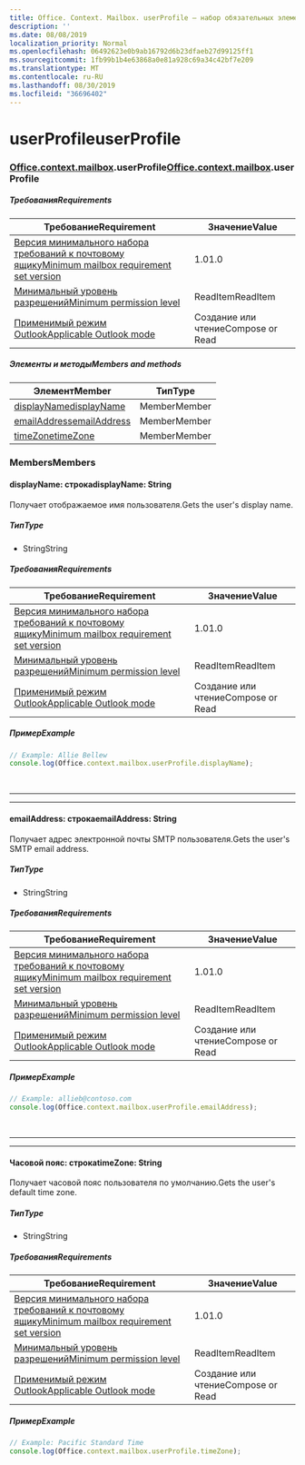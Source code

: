 ```yaml
---
title: Office. Context. Mailbox. userProfile — набор обязательных элементов 1,1
description: ''
ms.date: 08/08/2019
localization_priority: Normal
ms.openlocfilehash: 06492623e0b9ab16792d6b23dfaeb27d99125ff1
ms.sourcegitcommit: 1fb99b1b4e63868a0e81a928c69a34c42bf7e209
ms.translationtype: MT
ms.contentlocale: ru-RU
ms.lasthandoff: 08/30/2019
ms.locfileid: "36696402"
---
```

# <a name="userprofile"></a><span data-ttu-id="88fe7-102">userProfile</span><span class="sxs-lookup"><span data-stu-id="88fe7-102">userProfile</span></span>

### <a name="officeofficemdcontextofficecontextmdmailboxofficecontextmailboxmduserprofile"></a><span data-ttu-id="88fe7-103">[Office](Office.md)[.context](Office.context.md)[.mailbox](Office.context.mailbox.md).userProfile</span><span class="sxs-lookup"><span data-stu-id="88fe7-103">[Office](Office.md)[.context](Office.context.md)[.mailbox](Office.context.mailbox.md).userProfile</span></span>

##### <a name="requirements"></a><span data-ttu-id="88fe7-104">Требования</span><span class="sxs-lookup"><span data-stu-id="88fe7-104">Requirements</span></span>

|<span data-ttu-id="88fe7-105">Требование</span><span class="sxs-lookup"><span data-stu-id="88fe7-105">Requirement</span></span>| <span data-ttu-id="88fe7-106">Значение</span><span class="sxs-lookup"><span data-stu-id="88fe7-106">Value</span></span>|
|---|---|
|[<span data-ttu-id="88fe7-107">Версия минимального набора требований к почтовому ящику</span><span class="sxs-lookup"><span data-stu-id="88fe7-107">Minimum mailbox requirement set version</span></span>](/office/dev/add-ins/reference/requirement-sets/outlook-api-requirement-sets)| <span data-ttu-id="88fe7-108">1.0</span><span class="sxs-lookup"><span data-stu-id="88fe7-108">1.0</span></span>|
|[<span data-ttu-id="88fe7-109">Минимальный уровень разрешений</span><span class="sxs-lookup"><span data-stu-id="88fe7-109">Minimum permission level</span></span>](/outlook/add-ins/understanding-outlook-add-in-permissions)| <span data-ttu-id="88fe7-110">ReadItem</span><span class="sxs-lookup"><span data-stu-id="88fe7-110">ReadItem</span></span>|
|[<span data-ttu-id="88fe7-111">Применимый режим Outlook</span><span class="sxs-lookup"><span data-stu-id="88fe7-111">Applicable Outlook mode</span></span>](/outlook/add-ins/#extension-points)| <span data-ttu-id="88fe7-112">Создание или чтение</span><span class="sxs-lookup"><span data-stu-id="88fe7-112">Compose or Read</span></span>|

##### <a name="members-and-methods"></a><span data-ttu-id="88fe7-113">Элементы и методы</span><span class="sxs-lookup"><span data-stu-id="88fe7-113">Members and methods</span></span>

| <span data-ttu-id="88fe7-114">Элемент</span><span class="sxs-lookup"><span data-stu-id="88fe7-114">Member</span></span> | <span data-ttu-id="88fe7-115">Тип</span><span class="sxs-lookup"><span data-stu-id="88fe7-115">Type</span></span> |
|--------|------|
| [<span data-ttu-id="88fe7-116">displayName</span><span class="sxs-lookup"><span data-stu-id="88fe7-116">displayName</span></span>](#displayname-string) | <span data-ttu-id="88fe7-117">Member</span><span class="sxs-lookup"><span data-stu-id="88fe7-117">Member</span></span> |
| [<span data-ttu-id="88fe7-118">emailAddress</span><span class="sxs-lookup"><span data-stu-id="88fe7-118">emailAddress</span></span>](#emailaddress-string) | <span data-ttu-id="88fe7-119">Member</span><span class="sxs-lookup"><span data-stu-id="88fe7-119">Member</span></span> |
| [<span data-ttu-id="88fe7-120">timeZone</span><span class="sxs-lookup"><span data-stu-id="88fe7-120">timeZone</span></span>](#timezone-string) | <span data-ttu-id="88fe7-121">Member</span><span class="sxs-lookup"><span data-stu-id="88fe7-121">Member</span></span> |

### <a name="members"></a><span data-ttu-id="88fe7-122">Members</span><span class="sxs-lookup"><span data-stu-id="88fe7-122">Members</span></span>

#### <a name="displayname-string"></a><span data-ttu-id="88fe7-123">displayName: строка</span><span class="sxs-lookup"><span data-stu-id="88fe7-123">displayName: String</span></span>

<span data-ttu-id="88fe7-124">Получает отображаемое имя пользователя.</span><span class="sxs-lookup"><span data-stu-id="88fe7-124">Gets the user's display name.</span></span>

##### <a name="type"></a><span data-ttu-id="88fe7-125">Тип</span><span class="sxs-lookup"><span data-stu-id="88fe7-125">Type</span></span>

*   <span data-ttu-id="88fe7-126">String</span><span class="sxs-lookup"><span data-stu-id="88fe7-126">String</span></span>

##### <a name="requirements"></a><span data-ttu-id="88fe7-127">Требования</span><span class="sxs-lookup"><span data-stu-id="88fe7-127">Requirements</span></span>

|<span data-ttu-id="88fe7-128">Требование</span><span class="sxs-lookup"><span data-stu-id="88fe7-128">Requirement</span></span>| <span data-ttu-id="88fe7-129">Значение</span><span class="sxs-lookup"><span data-stu-id="88fe7-129">Value</span></span>|
|---|---|
|[<span data-ttu-id="88fe7-130">Версия минимального набора требований к почтовому ящику</span><span class="sxs-lookup"><span data-stu-id="88fe7-130">Minimum mailbox requirement set version</span></span>](/office/dev/add-ins/reference/requirement-sets/outlook-api-requirement-sets)| <span data-ttu-id="88fe7-131">1.0</span><span class="sxs-lookup"><span data-stu-id="88fe7-131">1.0</span></span>|
|[<span data-ttu-id="88fe7-132">Минимальный уровень разрешений</span><span class="sxs-lookup"><span data-stu-id="88fe7-132">Minimum permission level</span></span>](/outlook/add-ins/understanding-outlook-add-in-permissions)| <span data-ttu-id="88fe7-133">ReadItem</span><span class="sxs-lookup"><span data-stu-id="88fe7-133">ReadItem</span></span>|
|[<span data-ttu-id="88fe7-134">Применимый режим Outlook</span><span class="sxs-lookup"><span data-stu-id="88fe7-134">Applicable Outlook mode</span></span>](/outlook/add-ins/#extension-points)| <span data-ttu-id="88fe7-135">Создание или чтение</span><span class="sxs-lookup"><span data-stu-id="88fe7-135">Compose or Read</span></span>|

##### <a name="example"></a><span data-ttu-id="88fe7-136">Пример</span><span class="sxs-lookup"><span data-stu-id="88fe7-136">Example</span></span>

```js
// Example: Allie Bellew
console.log(Office.context.mailbox.userProfile.displayName);
```

<br>

---
---

#### <a name="emailaddress-string"></a><span data-ttu-id="88fe7-137">emailAddress: строка</span><span class="sxs-lookup"><span data-stu-id="88fe7-137">emailAddress: String</span></span>

<span data-ttu-id="88fe7-138">Получает адрес электронной почты SMTP пользователя.</span><span class="sxs-lookup"><span data-stu-id="88fe7-138">Gets the user's SMTP email address.</span></span>

##### <a name="type"></a><span data-ttu-id="88fe7-139">Тип</span><span class="sxs-lookup"><span data-stu-id="88fe7-139">Type</span></span>

*   <span data-ttu-id="88fe7-140">String</span><span class="sxs-lookup"><span data-stu-id="88fe7-140">String</span></span>

##### <a name="requirements"></a><span data-ttu-id="88fe7-141">Требования</span><span class="sxs-lookup"><span data-stu-id="88fe7-141">Requirements</span></span>

|<span data-ttu-id="88fe7-142">Требование</span><span class="sxs-lookup"><span data-stu-id="88fe7-142">Requirement</span></span>| <span data-ttu-id="88fe7-143">Значение</span><span class="sxs-lookup"><span data-stu-id="88fe7-143">Value</span></span>|
|---|---|
|[<span data-ttu-id="88fe7-144">Версия минимального набора требований к почтовому ящику</span><span class="sxs-lookup"><span data-stu-id="88fe7-144">Minimum mailbox requirement set version</span></span>](/office/dev/add-ins/reference/requirement-sets/outlook-api-requirement-sets)| <span data-ttu-id="88fe7-145">1.0</span><span class="sxs-lookup"><span data-stu-id="88fe7-145">1.0</span></span>|
|[<span data-ttu-id="88fe7-146">Минимальный уровень разрешений</span><span class="sxs-lookup"><span data-stu-id="88fe7-146">Minimum permission level</span></span>](/outlook/add-ins/understanding-outlook-add-in-permissions)| <span data-ttu-id="88fe7-147">ReadItem</span><span class="sxs-lookup"><span data-stu-id="88fe7-147">ReadItem</span></span>|
|[<span data-ttu-id="88fe7-148">Применимый режим Outlook</span><span class="sxs-lookup"><span data-stu-id="88fe7-148">Applicable Outlook mode</span></span>](/outlook/add-ins/#extension-points)| <span data-ttu-id="88fe7-149">Создание или чтение</span><span class="sxs-lookup"><span data-stu-id="88fe7-149">Compose or Read</span></span>|

##### <a name="example"></a><span data-ttu-id="88fe7-150">Пример</span><span class="sxs-lookup"><span data-stu-id="88fe7-150">Example</span></span>

```js
// Example: allieb@contoso.com
console.log(Office.context.mailbox.userProfile.emailAddress);
```

<br>

---
---

#### <a name="timezone-string"></a><span data-ttu-id="88fe7-151">Часовой пояс: строка</span><span class="sxs-lookup"><span data-stu-id="88fe7-151">timeZone: String</span></span>

<span data-ttu-id="88fe7-152">Получает часовой пояс пользователя по умолчанию.</span><span class="sxs-lookup"><span data-stu-id="88fe7-152">Gets the user's default time zone.</span></span>

##### <a name="type"></a><span data-ttu-id="88fe7-153">Тип</span><span class="sxs-lookup"><span data-stu-id="88fe7-153">Type</span></span>

*   <span data-ttu-id="88fe7-154">String</span><span class="sxs-lookup"><span data-stu-id="88fe7-154">String</span></span>

##### <a name="requirements"></a><span data-ttu-id="88fe7-155">Требования</span><span class="sxs-lookup"><span data-stu-id="88fe7-155">Requirements</span></span>

|<span data-ttu-id="88fe7-156">Требование</span><span class="sxs-lookup"><span data-stu-id="88fe7-156">Requirement</span></span>| <span data-ttu-id="88fe7-157">Значение</span><span class="sxs-lookup"><span data-stu-id="88fe7-157">Value</span></span>|
|---|---|
|[<span data-ttu-id="88fe7-158">Версия минимального набора требований к почтовому ящику</span><span class="sxs-lookup"><span data-stu-id="88fe7-158">Minimum mailbox requirement set version</span></span>](/office/dev/add-ins/reference/requirement-sets/outlook-api-requirement-sets)| <span data-ttu-id="88fe7-159">1.0</span><span class="sxs-lookup"><span data-stu-id="88fe7-159">1.0</span></span>|
|[<span data-ttu-id="88fe7-160">Минимальный уровень разрешений</span><span class="sxs-lookup"><span data-stu-id="88fe7-160">Minimum permission level</span></span>](/outlook/add-ins/understanding-outlook-add-in-permissions)| <span data-ttu-id="88fe7-161">ReadItem</span><span class="sxs-lookup"><span data-stu-id="88fe7-161">ReadItem</span></span>|
|[<span data-ttu-id="88fe7-162">Применимый режим Outlook</span><span class="sxs-lookup"><span data-stu-id="88fe7-162">Applicable Outlook mode</span></span>](/outlook/add-ins/#extension-points)| <span data-ttu-id="88fe7-163">Создание или чтение</span><span class="sxs-lookup"><span data-stu-id="88fe7-163">Compose or Read</span></span>|

##### <a name="example"></a><span data-ttu-id="88fe7-164">Пример</span><span class="sxs-lookup"><span data-stu-id="88fe7-164">Example</span></span>

```js
// Example: Pacific Standard Time
console.log(Office.context.mailbox.userProfile.timeZone);
```
